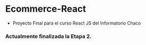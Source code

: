 # Ecommerce-React

- Proyecto Final para el curso React JS del Informatorio Chaco

### Actualmente finalizada la Etapa 2.